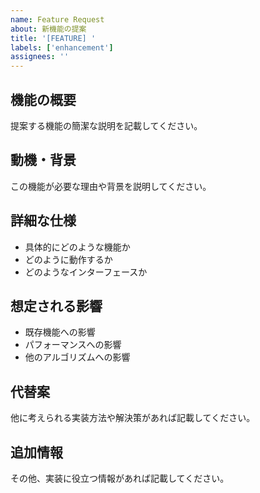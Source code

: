 ```yaml
---
name: Feature Request
about: 新機能の提案
title: '[FEATURE] '
labels: ['enhancement']
assignees: ''
---
```


## 機能の概要
提案する機能の簡潔な説明を記載してください。

## 動機・背景
この機能が必要な理由や背景を説明してください。

## 詳細な仕様
- 具体的にどのような機能か
- どのように動作するか
- どのようなインターフェースか

## 想定される影響
- 既存機能への影響
- パフォーマンスへの影響
- 他のアルゴリズムへの影響

## 代替案
他に考えられる実装方法や解決策があれば記載してください。

## 追加情報
その他、実装に役立つ情報があれば記載してください。
